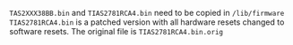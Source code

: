 `TAS2XXX38BB.bin` and `TIAS2781RCA4.bin` need to be copied in `/lib/firmware`
`TIAS2781RCA4.bin` is a patched version with all hardware resets changed to software resets.
The original file is `TIAS2781RCA4.bin.orig`
